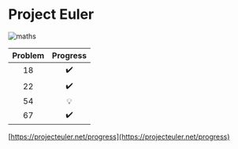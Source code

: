 # Project Euler

![maths](https://www.rd.com/wp-content/uploads/2018/02/math-problem.jpg)

|Problem|Progress|
|:-----:|:------:|
|18     |:heavy_check_mark:|
|22     |:heavy_check_mark:|
|54     |:bulb:  |
|67     |:heavy_check_mark:|

[https://projecteuler.net/progress](https://projecteuler.net/progress)
